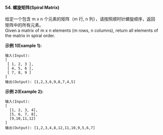 #### 54. 螺旋矩阵(Spiral Matrix)

给定一个包含 m x n 个元素的矩阵（m 行, n 列），请按照顺时针螺旋顺序，返回矩阵中的所有元素。<br/>
Given a matrix of m x n elements (m rows, n columns), return all elements of the matrix in spiral order.

**示例 1(Example 1):**

```
输入(Input):
[
 [ 1, 2, 3 ],
 [ 4, 5, 6 ],
 [ 7, 8, 9 ]
]
输出(Output): [1,2,3,6,9,8,7,4,5]
```

**示例 2(Example 2):**

```
输入(Input):
[
  [1, 2, 3, 4],
  [5, 6, 7, 8],
  [9,10,11,12]
]
输出(Output): [1,2,3,4,8,12,11,10,9,5,6,7]
```